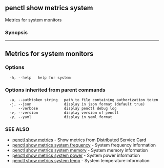 ## penctl show metrics system

Metrics for system monitors

### Synopsis



---------------------------------
 Metrics for system monitors
---------------------------------


### Options

```
  -h, --help   help for system
```

### Options inherited from parent commands

```
  -a, --authtoken string   path to file containing authorization token
  -j, --json               display in json format (default true)
      --verbose            display penctl debug log
  -v, --version            display version of penctl
  -y, --yaml               display in yaml format
```

### SEE ALSO
* [penctl show metrics](penctl_show_metrics.md)	 - Show metrics from Distributed Service Card
* [penctl show metrics system frequency](penctl_show_metrics_system_frequency.md)	 - System frequency information
* [penctl show metrics system memory](penctl_show_metrics_system_memory.md)	 - System memory information
* [penctl show metrics system power](penctl_show_metrics_system_power.md)	 - System power information
* [penctl show metrics system temp](penctl_show_metrics_system_temp.md)	 - System temperature information


